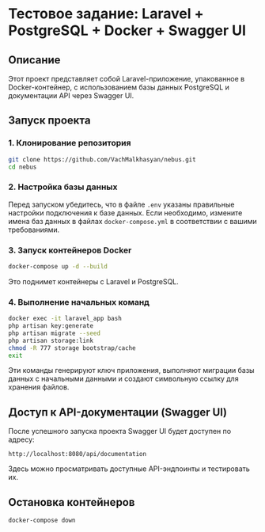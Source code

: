 # Тестовое задание: Laravel + PostgreSQL + Docker + Swagger UI

## Описание

Этот проект представляет собой Laravel-приложение, упакованное в Docker-контейнер, с использованием базы данных PostgreSQL и документации API через Swagger UI.

## Запуск проекта

### 1. Клонирование репозитория

```sh
git clone https://github.com/VachMalkhasyan/nebus.git
cd nebus
```

### 2. Настройка базы данных

Перед запуском убедитесь, что в файле `.env` указаны правильные настройки подключения к базе данных. Если необходимо, измените имена баз данных в файлах `docker-compose.yml` в соответствии с вашими требованиями.

### 3. Запуск контейнеров Docker

```sh
docker-compose up -d --build
```

Это поднимет контейнеры с Laravel и PostgreSQL.

### 4. Выполнение начальных команд

```sh
docker exec -it laravel_app bash
php artisan key:generate
php artisan migrate --seed
php artisan storage:link
chmod -R 777 storage bootstrap/cache
exit
```

Эти команды генерируют ключ приложения, выполняют миграции базы данных с начальными данными и создают символьную ссылку для хранения файлов.

## Доступ к API-документации (Swagger UI)

После успешного запуска проекта Swagger UI будет доступен по адресу:

```
http://localhost:8080/api/documentation
```

Здесь можно просматривать доступные API-эндпоинты и тестировать их.

## Остановка контейнеров

```sh
docker-compose down
```
